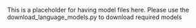 This is a placeholder for having model files here. Please
use the download_language_models.py to download required models 
